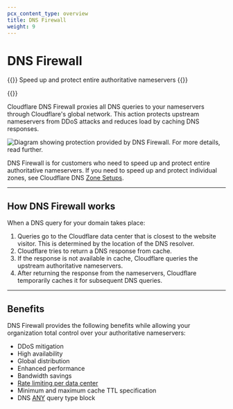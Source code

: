 ```yaml
---
pcx_content_type: overview
title: DNS Firewall
weight: 9
---
```


# DNS Firewall

{{<description>}}
Speed up and protect entire authoritative nameservers
{{</description>}}

{{<plan type="ent-add-on">}}

Cloudflare DNS Firewall proxies all DNS queries to your nameservers through Cloudflare's global network. This action protects upstream nameservers from DDoS attacks and reduces load by caching DNS responses.

![Diagram showing protection provided by DNS Firewall. For more details, read further.](/images/dns/dns-firewall-overview.png)

DNS Firewall is for customers who need to speed up and protect entire authoritative nameservers. If you need to speed up and protect individual zones, see Cloudflare DNS [Zone Setups](/dns/zone-setups).

---

## How DNS Firewall works

When a DNS query for your domain takes place:

1. Queries go to the Cloudflare data center that is closest to the website visitor. This is determined by the location of the DNS resolver.
2. Cloudflare tries to return a DNS response from cache.
3. If the response is not available in cache, Cloudflare queries the upstream authoritative nameservers.
4. After returning the response from the nameservers, Cloudflare temporarily caches it for subsequent DNS queries.

---

## Benefits

DNS Firewall provides the following benefits while allowing your organization total control over your authoritative nameservers:

* DDoS mitigation
* High availability
* Global distribution
* Enhanced performance
* Bandwidth savings
* [Rate limiting per data center](/dns/dns-firewall/setup/#additional-options)
* Minimum and maximum cache TTL specification
* DNS [ANY](https://datatracker.ietf.org/doc/html/rfc8482) query type block